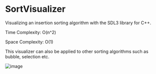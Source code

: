 # SortVisualizer

Visualizing an insertion sorting algorithm with the SDL3 library for C++.

Time Complexity: O(n^2)

Space Complexity: O(1)

This visualizer can also be applied to other sorting algorithms such as bubble, selection etc.

![image](https://github.com/user-attachments/assets/db6e42b0-f9d4-4bc6-abde-afe49862988b)
